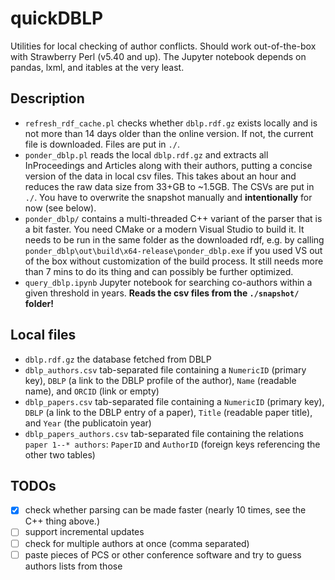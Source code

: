 # quickDBLP

Utilities for local checking of author conflicts. Should work out-of-the-box with Strawberry Perl (v5.40 and up). The Jupyter notebook depends on pandas, lxml, and itables at the very least.

## Description

- `refresh_rdf_cache.pl` checks whether `dblp.rdf.gz` exists locally and is not more than 14 days older than the online version. If not, the current file is downloaded. Files are put in `./`.
- `ponder_dblp.pl` reads the local `dblp.rdf.gz` and extracts all InProceedings and Articles along with their authors, putting a concise version of the data in local csv files. This takes about an hour and reduces the raw data size from 33+GB to ~1.5GB. The CSVs are put in `./`. You have to overwrite the snapshot manually and **intentionally** for now (see below).
- `ponder_dblp/` contains a multi-threaded C++ variant of the parser that is a bit faster. You need CMake or a modern Visual Studio to build it. It needs to be run in the same folder as the downloaded rdf, e.g. by calling `ponder_dblp\out\build\x64-release\ponder_dblp.exe` if you used VS out of the box without customization of the build process. It still needs more than 7 mins to do its thing and can possibly be further optimized.
- `query_dblp.ipynb` Jupyter notebook for searching co-authors within a given threshold in years. **Reads the csv files from the `./snapshot/` folder!**

## Local files
- `dblp.rdf.gz` the database fetched from DBLP
- `dblp_authors.csv` tab-separated file containing a `NumericID` (primary key), `DBLP` (a link to the DBLP profile of the author), `Name` (readable name), and `ORCID` (link or empty)
- `dblp_papers.csv` tab-separated file containing a `NumericID` (primary key), `DBLP` (a link to the DBLP entry of a paper), `Title` (readable paper title), and `Year` (the publicatoin year)
- `dblp_papers_authors.csv` tab-separated file containing the relations `paper 1--* authors`: `PaperID` and `AuthorID` (foreign keys referencing the other two tables)

## TODOs

- [x] check whether parsing can be made faster (nearly 10 times, see the C++ thing above.)
- [ ] support incremental updates
- [ ] check for multiple authors at once (comma separated)
- [ ] paste pieces of PCS or other conference software and try to guess authors lists from those